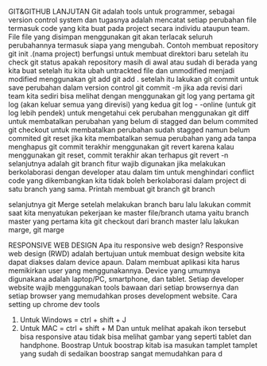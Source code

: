 GIT&GITHUB LANJUTAN 
Git adalah tools untuk programmer, sebagai version control system dan tugasnya adalah mencatat setiap perubahan file termasuk code yang kita buat pada project secara individu ataupun team. File file yang disimpan menggunakan git akan terlacak seluruh perubahannya termasuk siapa yang mengubah.
Contoh membuat repository
git init .(nama project)
berfungsi untuk membuat direktori baru
setelah itu check git status 
apakah repository masih di awal atau sudah di berada yang kita buat
setelah itu kita ubah untrackted file dan unmodified menjadi modified menggunakan git add
git add .
setelah itu lakukan git commit untuk save perubahan dalam version control 
git commit -m
jika ada revisi dari team kita sediri bisa melihat dengan menggunakan git log
yang pertama git log (akan keluar semua yang direvisi)
yang kedua git log - -online (untuk git log lebih pendek)
untuk mengetahui cek perubahan menggunakan 
git diff
untuk membatalkan perubahan yang belum di stagged dan belum commited
git checkout
untuk membatalkan perubahan sudah stagged namun belum commited
git reset
jika kita membatalkan semua perubahan yang ada tanpa menghapus git commit terakhir menggunakan git revert karena kalau menggunakan git reset, commit terakhir akan terhapus
git revert -n <nomor comit>
selanjutnya adalah git branch fitur wajib digunakan jika melakukan berkolaborasi dengan developer atau dalam tim untuk menghindari conflict code yang dikembangkan kita tidak boleh berkolaborasi dalam project di satu branch yang sama. Printah membuat git branch
git branch <nama yang dibuat>

selanjutnya git Merge setelah melakukan branch baru lalu lakukan commit saat kita menyatukan pekerjaan ke master file/branch utama yaitu branch master
yang pertama kita git checkout dari branch master
lalu lakukan marge, git marge <yang kita buat>

RESPONSIVE WEB DESIGN
Apa itu responsive web design? Responsive web design (RWD) adalah bertujuan untuk membuat design website kita dapat diakses dalam device apaun. Dalam membuat aplikasi kita harus memikirkan user yang menggunakannya. Device yang umumnya digunakana adalah laptop/PC, smartphone, dan tablet.
Setiap developer website wajib menggunakan tools bawaan dari setiap browsernya dan setiap browser yang memudahkan proses development website.
Cara setting up chrome dev tools 
1.	Untuk Windows = ctrl + shift + J
2.	Untuk MAC = ctrl + shift + M
Dan untuk melihat apakah ikon tersebut bisa responsive atau tidak bisa melihat gambar yang seperti tablet dan handphone.
Boostrap
Untuk boostrap kitab isa masukan tamplet tamplet yang sudah di sedaikan boostrap sangat memudahkan para d
